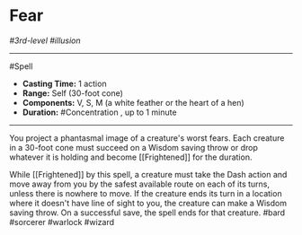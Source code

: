 # Fear
*#3rd-level #illusion*
___ 
#Spell
- **Casting Time:** 1 action
- **Range:** Self (30-foot cone)
- **Components:** V, S, M (a white feather or the heart of a hen)
- **Duration:** #Concentration , up to 1 minute
---
You project a phantasmal image of a creature's worst fears. Each creature in a 30-foot cone must succeed on a Wisdom saving throw or drop whatever it is holding and become [[Frightened]] for the duration.

While [[Frightened]] by this spell, a creature must take the Dash action and move away from you by the safest available route on each of its turns, unless there is nowhere to move. If the creature ends its turn in a location where it doesn't have line of sight to you, the creature can make a Wisdom saving throw. On a successful save, the spell ends for that creature.
#bard
#sorcerer
#warlock
#wizard